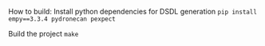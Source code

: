 How to build:
Install python dependencies for DSDL generation
`pip install empy==3.3.4 pydronecan pexpect`

Build the project
`make`